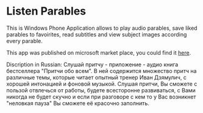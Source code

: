 # Listen Parables

This is Windows Phone Application allows to play audio parables, save liked parables to favoirites, read subtitles and view subject images according every parable.

This app was published on microsoft market place, you could find it [here](https://www.microsoft.com/ru-ru/p/Слушай-притчу/9wzdncrdf5zw).

Discription in Russian:
Слушай притчу - приложение - аудио книга бестселлера "Притчи обо всем". В ней содержится множество притч на различные темы, которые читает опытный тренер Иван Дзямулич, с хорошей интонацией и фоновой музыкой. 
Слушая притчи, Вы сможете с пользой отвлечься от работы, будете всесторонне развиваться, с Вами никогда не будет скучно и если при разговоре с кем то у Вас возникнет "неловкая пауза" Вы сможете её красочно заполнить.